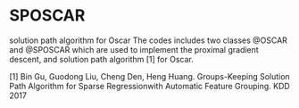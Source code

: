 # SPOSCAR
solution path algorithm for Oscar
The codes includes two classes @OSCAR and @SPOSCAR which are used to implement the proximal gradient descent, and solution path algorithm [1] for Oscar.

[1] Bin Gu, Guodong Liu, Cheng Den, Heng Huang. Groups-Keeping Solution Path Algorithm for Sparse Regressionwith Automatic Feature Grouping. KDD 2017
